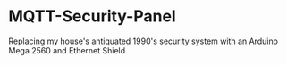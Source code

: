 # MQTT-Security-Panel
Replacing my house's antiquated 1990's security system with an Arduino Mega 2560 and Ethernet Shield
